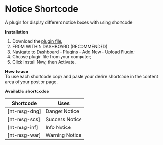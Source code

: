 # Notice Shortcode
A plugin for  display different notice boxes with using shortcode

<strong>Installation</strong><br/>
1. Download the <a href="https://drive.google.com/file/d/1XyXN4wCcyTbBxHChfARz6vIRq4pTQfEX/view?usp=sharing" target="_blank"> plugin file.</a><br/>
2. FROM WITHIN DASHBOARD (RECOMMENDED)<br/>
3. Navigate to Dashboard – Plugins – Add New - Upload Plugin;<br/>
4. Choose plugin file from your computer;<br/>
5. Click Install Now, then Activate.<br/>


<strong>How to use</strong><br/>
To use each shortcode copy and paste your desire shortcode in the content area of your post or page.


<strong>Available shortcodes</strong><br/>

<table class="table">
  <thead>
    <tr>
      <th scope="col">Shortcode</th>
      <th scope="col">Uses</th>
    </tr>
  </thead>
  <tbody>
    <tr>
      <td>[nt-msg-dng]</td>
      <td>Danger Notice</td>
    </tr>
    <tr>
      <td>[nt-msg-scs]</td>
      <td>Success Notice</td>
    </tr>
    <tr>
      <td>[nt-msg-inf]</td>
      <td>Info Notice</td>
    </tr>
    <tr>
      <td>[nt-msg-war]</td>
      <td>Warning Notice</td>
    </tr>
  </tbody>
</table>
